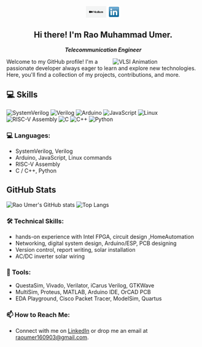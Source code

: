 <p align='center'>
<a href="https://medium.com/@raoumer160903/"><img height="30" src="img/medium.png" alt="Medium"></a>
<a href="https://www.linkedin.com/in/um16/"><img height="30" src="img/linkedin.png" alt="LinkedIn"></a>
</p>

<h2 align="center">Hi there! I'm Rao Muhammad Umer.</h2>
<p align="center"><em><strong>Telecommunication Engineer</strong></em></p>
<img align="right" width="45%" src="img/vlsi.gif" alt="VLSI Animation">

Welcome to my GitHub profile! I'm a passionate developer always eager to learn and explore new technologies. Here, you'll find a collection of my projects, contributions, and more.

## 💻 Skills

![SystemVerilog](https://img.shields.io/badge/SystemVerilog-FF6600?style=for-the-badge&logoColor=white)
![Verilog](https://img.shields.io/badge/Verilog-808080?style=for-the-badge&logoColor=white)
![Arduino](https://img.shields.io/badge/Arduino-00979D?style=for-the-badge&logo=arduino&logoColor=white)
![JavaScript](https://img.shields.io/badge/JavaScript-F7DF1E?style=for-the-badge&logo=javascript&logoColor=black)
![Linux](https://img.shields.io/badge/Linux-FCC624?style=for-the-badge&logo=linux&logoColor=black)
![RISC-V Assembly](https://img.shields.io/badge/RISC--V%20Assembly-000000?style=for-the-badge&logoColor=white)
![C](https://img.shields.io/badge/C-00599C?style=for-the-badge&logo=c&logoColor=white)
![C++](https://img.shields.io/badge/C++-00599C?style=for-the-badge&logo=cplusplus&logoColor=white)
![Python](https://img.shields.io/badge/Python-3776AB?style=for-the-badge&logo=python&logoColor=white)


### 💻 Languages:  
- SystemVerilog, Verilog  
- Arduino, JavaScript, Linux commands  
- RISC-V Assembly  
- C / C++, Python  

## GitHub Stats

![Rao Umer's GitHub stats](https://github-readme-stats.vercel.app/api?username=RAOUMERTC73&show_icons=true&theme=radical)
![Top Langs](https://github-readme-stats.vercel.app/api/top-langs/?username=RAOUMERTC73&layout=compact&theme=radical)


### 🛠️ Technical Skills:  
- hands-on experience with Intel FPGA, circuit design ,HomeAutomation 
- Networking, digital system design, Arduino/ESP, PCB designing  
- Version control, report writing, solar installation  
- AC/DC inverter solar wiring  

### 🔧 Tools:  
- QuestaSim, Vivado, Verilator, iCarus Verilog, GTKWave  
- MultiSim, Proteus, MATLAB, Arduino IDE, OrCAD PCB  
- EDA Playground, Cisco Packet Tracer, ModelSim, Quartus  

### 📫 How to Reach Me:
- Connect with me on [LinkedIn](https://www.linkedin.com/in/um16/) or drop me an email at [raoumer160903@gmail.com](mailto:raoumer160903@gmail.com).
